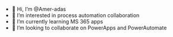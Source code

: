 - 👋 Hi, I’m @Amer-adas
- 👀 I’m interested in process automation collaboration 
- 🌱 I’m currently learning MS 365 apps
- 💞️ I’m looking to collaborate on PowerApps and PowerAutomate
<!---
Amer-adas/Amer-adas is a ✨ special ✨ repository because its `README.md` (this file) appears on your GitHub profile.
You can click the Preview link to take a look at your changes.
--->
